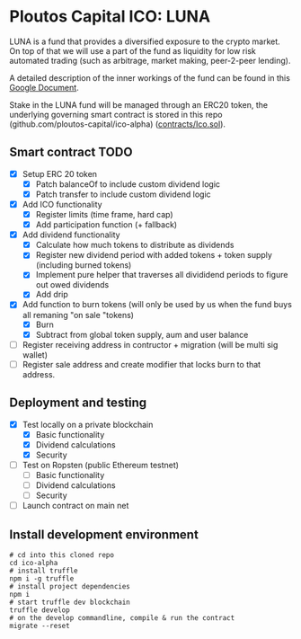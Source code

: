 # Ploutos Capital ICO: LUNA

LUNA is a fund that provides a diversified exposure to the crypto market. On top of that we will use a part of the fund as liquidity for low risk automated trading (such as arbitrage, market making, peer-2-peer lending).

A detailed description of the inner workings of the fund can be found in this [Google Document](https://docs.google.com/document/d/1jeSXiOAseB7f980nNuey3_1b7SlJq0UknJzW--qYJWA/edit?usp=sharing).

Stake in the LUNA fund will be managed through an ERC20 token, the underlying governing smart contract is stored in this repo (github.com/ploutos-capital/ico-alpha) ([contracts/Ico.sol](https://github.com/ploutos-capital/ico-alpha/blob/master/contracts/Ico.sol)).

## Smart contract TODO

- [x] Setup ERC 20 token
  - [x] Patch balanceOf to include custom dividend logic
  - [x] Patch transfer to include custom dividend logic
- [x] Add ICO functionality
  - [x] Register limits (time frame, hard cap)
  - [x] Add participation function (+ fallback)
- [x] Add dividend functionality
  - [x] Calculate how much tokens to distribute as dividends
  - [x] Register new dividend period with added tokens + token supply (including burned tokens)
  - [x] Implement pure helper that traverses all divididend periods to figure out owed dividends
  - [x] Add drip
- [x] Add function to burn tokens (will only be used by us when the fund buys all remaning "on sale "tokens)
  - [x] Burn
  - [x] Subtract from global token supply, aum and user balance
- [ ] Register receiving address in contructor + migration (will be multi sig wallet)
- [ ] Register sale address and create modifier that locks burn to that address.

## Deployment and testing

- [x] Test locally on a private blockchain
  - [x] Basic functionality
  - [x] Dividend calculations
  - [x] Security
- [ ] Test on Ropsten (public Ethereum testnet)
  - [ ] Basic functionality
  - [ ] Dividend calculations
  - [ ] Security
- [ ] Launch contract on main net

## Install development environment

    # cd into this cloned repo
    cd ico-alpha
    # install truffle
    npm i -g truffle
    # install project dependencies
    npm i
    # start truffle dev blockchain
    truffle develop
    # on the develop commandline, compile & run the contract
    migrate --reset
